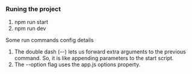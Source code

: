 
### Runing the project 
1. npm run start
2. npm run dev 

Some run commands config details 
1. The double dash (–-) lets us forward extra arguments to the previous command. So, it is like appending parameters to the start script.
2. The --option flag uses the app.js options property.
